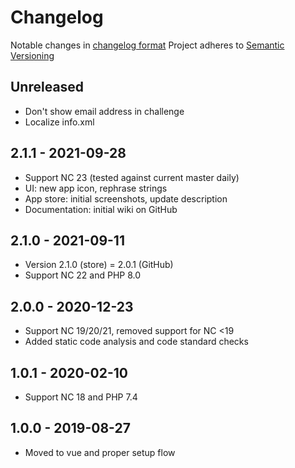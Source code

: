 # Changelog
Notable changes in [changelog format](https://keepachangelog.com/en/1.0.0/)
Project adheres to [Semantic Versioning](https://semver.org/spec/v2.0.0.html)

## Unreleased
- Don't show email address in challenge
- Localize info.xml

## 2.1.1 - 2021-09-28
- Support NC 23 (tested against current master daily)
- UI: new app icon, rephrase strings
- App store: initial screenshots, update description
- Documentation: initial wiki on GitHub

## 2.1.0 - 2021-09-11
- Version 2.1.0 (store) = 2.0.1 (GitHub)
- Support NC 22 and PHP 8.0

## 2.0.0 - 2020-12-23
- Support NC 19/20/21, removed support for NC <19
- Added static code analysis and code standard checks

## 1.0.1 - 2020-02-10
- Support NC 18 and PHP 7.4

## 1.0.0 - 2019-08-27
- Moved to vue and proper setup flow

